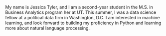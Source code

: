 My name is Jessica Tyler, and I am a second-year student in the M.S. in Business Analytics program her at UT. This summer, I was a data science fellow at a political data firm in Washington, D.C. I am interested in machine learning, and look forward to building my proficiency in Python and learning more about natural language processing.
